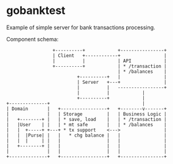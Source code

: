 # gobanktest

Example of simple server for bank transactions processing.

Component schema:

                     +----------+            +----------------+
                     | Client   +------------+                |
                     |          |            | API            |
                     +----------+            | * /transaction |
                                             | * /balances    |
                              +----------+   |                |
                              | Server   +---+                |
                              |          |   -----------------+
                              |          |            |        
                              +----------+            |        
    +--------------+                                  |        
    | Domain       |   +-----------------+   +--------v-------+
    |              |   | Storage         |   | Business Logic |
    |   +--------+ |   | * save, load    |   | * /transaction |
    |   |User    | |   | * mt safe       |   | * /balances    |
    |   |  +-----+ +---+ * tx support    <--->                |
    |   |  |Purse| |   |   * chg balance |   |                |
    |   |  |     | |   |                 |   |                |
    |   +--------+ |   |                 |   |                |
    |              |   |                 |   |                |
    +--------------+   +-----------------+   +----------------+
